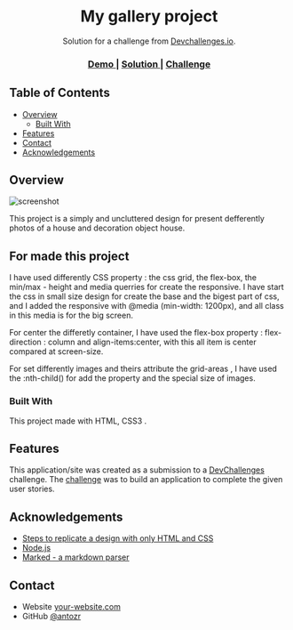 <!-- Please update value in the {}  -->

<h1 align="center">My gallery project</h1>

<div align="center">
   Solution for a challenge from  <a href="http://devchallenges.io" target="_blank">Devchallenges.io</a>.
</div>

<div align="center">
  <h3>
    <a href="https://{your-demo-link.your-domain}">
      Demo
    </a>
    <span> | </span>
    <a href="https://github.com/antozr/my-gallery-master">
      Solution
    </a>
    <span> | </span>
    <a href="https://devchallenges.io/challenges/gcbWLxG6wdennelX7b8I">
      Challenge
    </a>
  </h3>
</div>

<!-- TABLE OF CONTENTS -->

## Table of Contents

- [Overview](#overview)
  - [Built With](#built-with)
- [Features](#features)
- [Contact](#contact)
- [Acknowledgements](#acknowledgements)

<!-- OVERVIEW -->

## Overview

![screenshot](http://www.gallery.devchallenges.io.antoni-dumont.be/assets/images/Capture.PNG)

This project is a simply and uncluttered design for present defferently photos of a house and decoration object house.


## For made this project 
I have used differently CSS property : the css grid, the flex-box, the min/max - height and media querries for create the responsive. I have start the css in small size design for create the base and the bigest part of css, and I added the responsive with @media (min-width: 1200px), and all class in this media is for the big screen. 

For center the differetly container, I have used the flex-box property : flex-direction : column and align-items:center, with this all item is center compared at screen-size. 

For set differently images and theirs attribute the grid-areas , I have used the :nth-child() for add the property and the special size of images. 

### Built With

This project made with HTML, CSS3 . 

## Features

<!-- List the features of your application or follow the template. Don't share the figma file here :) -->

This application/site was created as a submission to a [DevChallenges](https://devchallenges.io/challenges) challenge. The [challenge](https://devchallenges.io/challenges/gcbWLxG6wdennelX7b8I) was to build an application to complete the given user stories.


## Acknowledgements

<!-- This section should list any articles or add-ons/plugins that helps you to complete the project. This is optional but it will help you in the future. For exmpale -->

- [Steps to replicate a design with only HTML and CSS](https://devchallenges-blogs.web.app/how-to-replicate-design/)
- [Node.js](https://nodejs.org/)
- [Marked - a markdown parser](https://github.com/chjj/marked)

## Contact
- Website [your-website.com](http://antoni-dumont.be/)
- GitHub [@antozr](https://github.com/antozr/)
